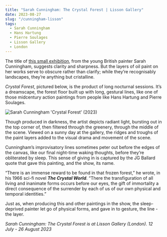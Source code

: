 ```yaml
---
title: "Sarah Cunningham: The Crystal Forest | Lisson Gallery"
date: 2023-08-27
slug: "/cunningham-lisson"
tags:
  - Sarah Cunningham
  - Hans Hartung
  - Pierre Soulages
  - Lisson Gallery
  - London
---
```


The title of [this small exhibition](https://www.lissongallery.com/exhibitions/sarah-cunningham-the-crystal-forest), from the young British painter Sarah Cunningham, suggests clarity and sharpness. But the layers of oil paint on her works serve to obscure rather than clarify; while they’re recognisably landscapes, they’re anything but cristalline.

*Crystal Forest*, pictured below, is the product of long nocturnal sessions. It’s a dreamscape, the forest floor built up with long, gestural lines, like one of those midcentury action paintings from people like Hans Hartung and Pierre Soulages.

![Sarah Cunningham 'Crystal Forest' (2023)](2023-27-08-cunningham-lisson%20eab41959340a4e0bba008bed98e4be93/Untitled.jpeg)

Though produced in darkness, the artist depicts radiant light, bursting out in the top corner of, then filtered through the greenery, through the middle of the scene. Viewed on a sunny day at the gallery, the ridges and troughs of the paint layers added to the visual drama and movement of the scene.

Cunningham’s improvisatory lines sometimes peter out before the edges of the canvas, like our final night-time waking thoughts, before they’re obliterated by sleep. This sense of giving in is captured by the JG Ballard quote that gave this painting, and the show, its name.

“There is an immense reward to be found in that frozen forest,” he wrote, in his 1966 sci-fi novel *****************The Crystal World*****************. “There the transfiguration of all living and inanimate forms occurs before our eyes, the gift of immortality a direct consequence of the surrender by each of us of our own physical and temporal identities.”

Just as, when producing this and other paintings in the show, the sleep-deprived painter let go of physical forms, and gave in to gesture, the line - the layer.

*Sarah Cunningham: The Crystal Forest is at Lisson Gallery (London). 12 July - 26 August 2023*
